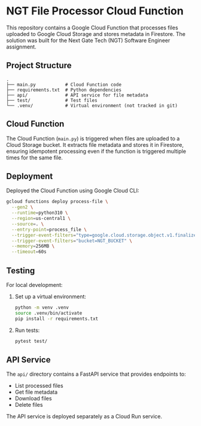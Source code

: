 # NGT File Processor Cloud Function

This repository contains a Google Cloud Function that processes files uploaded to Google Cloud Storage and stores metadata in Firestore. The solution was built for the Next Gate Tech (NGT) Software Engineer assignment.

## Project Structure

```
.
├── main.py           # Cloud Function code
├── requirements.txt  # Python dependencies
├── api/              # API service for file metadata
├── test/             # Test files
└── .venv/            # Virtual environment (not tracked in git)
```

## Cloud Function

The Cloud Function (`main.py`) is triggered when files are uploaded to a Cloud Storage bucket. It extracts file metadata and stores it in Firestore, ensuring idempotent processing even if the function is triggered multiple times for the same file.

## Deployment

Deployed the Cloud Function using Google Cloud CLI:

```bash
gcloud functions deploy process-file \
  --gen2 \
  --runtime=python310 \
  --region=us-central1 \
  --source=. \
  --entry-point=process_file \
  --trigger-event-filters="type=google.cloud.storage.object.v1.finalized" \
  --trigger-event-filters="bucket=NGT_BUCKET" \
  --memory=256MB \
  --timeout=60s
```

## Testing

For local development:

1. Set up a virtual environment:

   ```bash
   python -m venv .venv
   source .venv/bin/activate
   pip install -r requirements.txt
   ```

2. Run tests:
   ```bash
   pytest test/
   ```

## API Service

The `api/` directory contains a FastAPI service that provides endpoints to:

- List processed files
- Get file metadata
- Download files
- Delete files

The API service is deployed separately as a Cloud Run service.
